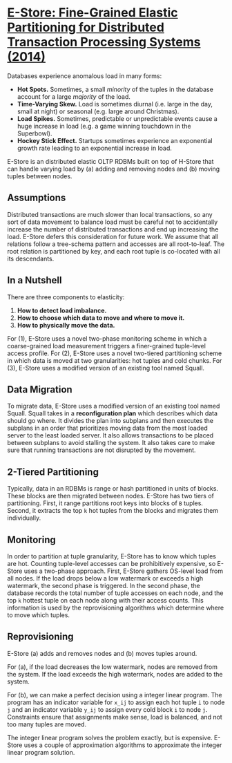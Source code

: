 # [E-Store: Fine-Grained Elastic Partitioning for Distributed Transaction Processing Systems (2014)](https://scholar.google.com/scholar?cluster=4610852942244414312)
Databases experience anomalous load in many forms:

- **Hot Spots.** Sometimes, a small *minority* of the tuples in the database
  account for a large *majority* of the load.
- **Time-Varying Skew.** Load is sometimes diurnal (i.e. large in the day,
  small at night) or seasonal (e.g. large around Christmas).
- **Load Spikes.** Sometimes, predictable or unpredictable events cause a huge
  increase in load (e.g. a game winning touchdown in the Superbowl).
- **Hockey Stick Effect.** Startups sometimes experience an exponential growth
  rate leading to an exponential increase in load.

E-Store is an distributed elastic OLTP RDBMs built on top of H-Store that can
handle varying load by (a) adding and removing nodes and (b) moving tuples
between nodes.

## Assumptions
Distributed transactions are much slower than local transactions, so any sort
of data movement to balance load must be careful not to accidentally increase
the number of distributed transactions and end up increasing the load. E-Store
defers this consideration for future work. We assume that all relations follow
a tree-schema pattern and accesses are all root-to-leaf. The root relation is
partitioned by key, and each root tuple is co-located with all its descendants.

## In a Nutshell
There are three components to elasticity:

1. **How to detect load imbalance.**
2. **How to choose which data to move and where to move it.**
3. **How to physically move the data.**

For (1), E-Store uses a novel two-phase monitoring scheme in which a
coarse-grained load measurement triggers a finer-grained tuple-level access
profile. For (2), E-Store uses a novel two-tiered partitioning scheme in which
data is moved at two granularities: hot tuples and cold chunks. For (3),
E-Store uses a modified version of an existing tool named Squall.

## Data Migration
To migrate data, E-Store uses a modified version of an existing tool named
Squall. Squall takes in a **reconfiguration plan** which describes which data
should go where. It divides the plan into subplans and then executes the
subplans in an order that prioritizes moving data from the most loaded server
to the least loaded server. It also allows transactions to be placed between
subplans to avoid stalling the system. It also takes care to make sure that
running transactions are not disrupted by the movement.

## 2-Tiered Partitioning
Typically, data in an RDBMs is range or hash partitioned in units of blocks.
These blocks are then migrated between nodes. E-Store has two tiers of
partitioning. First, it range partitions root keys into blocks of `B` tuples.
Second, it extracts the top `k` hot tuples from the blocks and migrates them
individually.

## Monitoring
In order to partition at tuple granularity, E-Store has to know which tuples
are hot. Counting tuple-level accesses can be prohibitively expensive, so
E-Store uses a two-phase approach. First, E-Store gathers OS-level load from
all nodes. If the load drops below a low watermark or exceeds a high watermark,
the second phase is triggered. In the second phase, the database records the
total number of tuple accesses on each node, and the top `k` hottest tuple on
each node along with their access counts. This information is used by the
reprovisioning algorithms which determine where to move which tuples.

## Reprovisioning
E-Store (a) adds and removes nodes and (b) moves tuples around.

For (a), if the load decreases the low watermark, nodes are removed from the
system. If the load exceeds the high watermark, nodes are added to the system.

For (b), we can make a perfect decision using a integer linear program. The
program has an indicator variable for `x_ij` to assign each hot tuple `i` to
node `j` and an indicator variable `y_ij` to assign every cold block `i` to
node `j`. Constraints ensure that assignments make sense, load is balanced, and
not too many tuples are moved.

The integer linear program solves the problem exactly, but is expensive.
E-Store uses a couple of approximation algorithms to approximate the integer
linear program solution.
